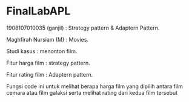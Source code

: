 # FinalLabAPL
1908107010035 (ganjil) : Strategy pattern & Adaptern Pattern.

Maghfirah Nursiam (M)  : Movies.

Studi kasus : menonton film.

Fitur harga film : strategy pattern.

Fitur rating film : Adaptern pattern.

Fungsi code ini untuk melihat berapa harga film yang dipilih antara film cemara atau film galaksi serta melihat rating dari kedua film tersebut
